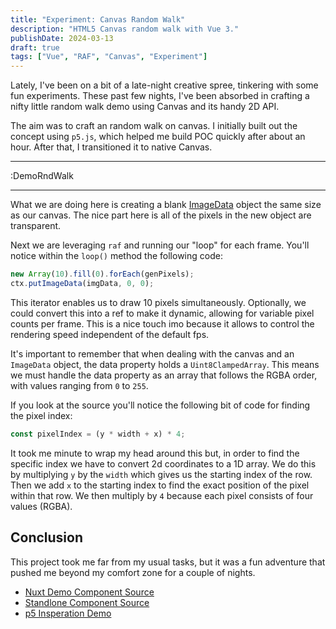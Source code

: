 ```yaml
---
title: "Experiment: Canvas Random Walk"
description: "HTML5 Canvas random walk with Vue 3."
publishDate: 2024-03-13
draft: true
tags: ["Vue", "RAF", "Canvas", "Experiment"]
---
```


Lately, I've been on a bit of a late-night creative spree, tinkering with some fun experiments. These past few nights, I've been absorbed in crafting a nifty little random walk demo using Canvas and its handy 2D API.

The aim was to craft an random walk on canvas. I initially built out the concept using `p5.js`, which helped me build POC quickly after about an hour. After that, I transitioned it to native Canvas.

---

:DemoRndWalk

---

What we are doing here is creating a blank [ImageData](https://developer.mozilla.org/en-US/docs/Web/API/CanvasRenderingContext2D/createImageData) object the same size as our canvas. The nice part here is all of the pixels in the new object are transparent.

Next we are leveraging `raf` and running our "loop" for each frame. You'll notice within the `loop()` method the following code:

```js
new Array(10).fill(0).forEach(genPixels);
ctx.putImageData(imgData, 0, 0);
```

This iterator enables us to draw 10 pixels simultaneously. Optionally, we could convert this into a ref to make it dynamic, allowing for variable pixel counts per frame. This is a nice touch imo because it allows to control the rendering speed independent of the default fps.

It's important to remember that when dealing with the canvas and an `ImageData` object, the data property holds a `Uint8ClampedArray`. This means we must handle the data property as an array that follows the RGBA order, with values ranging from `0` to `255`.

If you look at the source you'll notice the following bit of code for finding the pixel index:

```js
const pixelIndex = (y * width + x) * 4;
```

It took me minute to wrap my head around this but, in order to find the specific index we have to convert 2d coordinates to a 1D array. We do this by multiplying `y` by the `width` which gives us the starting index of the row. Then we add `x` to the starting index to find the exact position of the pixel within that row. We then multiply by `4` because each pixel consists of four values (RGBA).

## Conclusion

This project took me far from my usual tasks, but it was a fun adventure that pushed me beyond my comfort zone for a couple of nights.

- [Nuxt Demo Component Source](https://github.com/utroda/personal-site/tree/main/components/content)
- [Standlone Component Source](https://github.com/utroda/vue3-random-walk)
- [p5 Insperation Demo](https://happycoding.io/tutorials/p5js/animation/random-walker)
